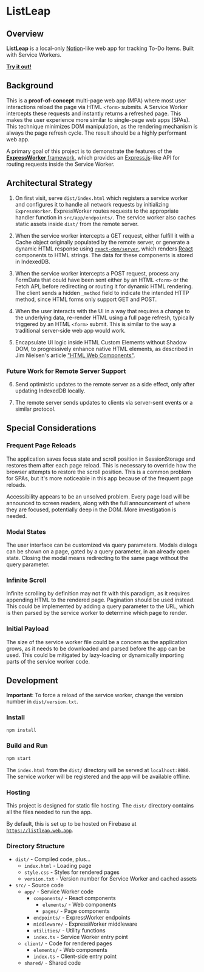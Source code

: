 # ListLeap

## Overview

**ListLeap** is a local-only [Notion](https://www.notion.so/)-like web app for
tracking To-Do Items. Built with Service Workers.

[**Try it out!**](https://listleap.web.app)

## Background

This is a **proof-of-concept** multi-page web app (MPA) where most user
interactions reload the page via HTML `<form>` submits. A Service Worker
intercepts these requests and instantly returns a refreshed page. This makes the
user experience more similar to single-page web apps (SPAs). This technique
minimizes DOM manipulation, as the rendering mechanism is always the page
refresh cycle. The result should be a highly performant web app.

A primary goal of this project is to demonstrate the features of the
[**ExpressWorker** framework](https://github.com/michaelcpuckett/express-worker),
which provides an [Express.js](https://expressjs.com/)-like API for routing
requests inside the Service Worker.

## Architectural Strategy

1. On first visit, serve `dist/index.html` which registers a service worker and
   configures it to handle all network requests by initializing `ExpressWorker`.
   ExpressWorker routes requests to the appropriate handler function in
   `src/app/endpoints/`. The service worker also caches static assets inside
   `dist/` from the remote server.

2. When the service worker intercepts a GET request, either fulfill it with a
   Cache object originally populated by the remote server, or generate a dynamic
   HTML response using
   [`react-dom/server`](https://react.dev/reference/react-dom/server), which
   renders [React](https://reactjs.org/) components to HTML strings. The data
   for these components is stored in IndexedDB.

3. When the service worker intercepts a POST request, process any FormData that
   could have been sent either by an HTML `<form>` or the Fetch API, before
   redirecting or routing it for dynamic HTML rendering. The client sends a
   hidden `_method` field to indicate the intended HTTP method, since HTML forms
   only support GET and POST.

4. When the user interacts with the UI in a way that requires a change to the
   underlying data, re-render HTML using a full page refresh, typically
   triggered by an HTML `<form>` submit. This is similar to the way a
   traditional server-side web app would work.

5. Encapsulate UI logic inside HTML Custom Elements without Shadow DOM, to
   progressively enhance native HTML elements, as described in Jim Nielsen's
   article
   ["HTML Web Components"](https://blog.jim-nielsen.com/2023/html-web-components/).

### Future Work for Remote Server Support

6. Send optimistic updates to the remote server as a side effect, only after
   updating IndexedDB locally.

7. The remote server sends updates to clients via server-sent events or a
   similar protocol.

## Special Considerations

### Frequent Page Reloads

The application saves focus state and scroll position in SessionStorage and
restores them after each page reload. This is necessary to override how the
browser attempts to restore the scroll position. This is a common problem for
SPAs, but it's more noticeable in this app because of the frequent page reloads.

Accessibility appears to be an unsolved problem. Every page load will be
announced to screen readers, along with the full announcement of where they are
focused, potentially deep in the DOM. More investigation is needed.

### Modal States

The user interface can be customized via query parameters. Modals dialogs can be
shown on a page, gated by a query parameter, in an already open state. Closing
the modal means redirecting to the same page without the query parameter.

### Infinite Scroll

Infinite scrolling by definition may not fit with this paradigm, as it requires
appending HTML to the rendered page. Pagination should be used instead. This
could be implemented by adding a query parameter to the URL, which is then
parsed by the service worker to determine which page to render.

### Initial Payload

The size of the service worker file could be a concern as the application grows,
as it needs to be downloaded and parsed before the app can be used. This could
be mitigated by lazy-loading or dynamically importing parts of the service
worker code.

## Development

**Important**: To force a reload of the service worker, change the version
number in `dist/version.txt`.

### Install

```sh
npm install
```

### Build and Run

```sh
npm start
```

The `index.html` from the `dist/` directory will be served at `localhost:8080`.
The service worker will be registered and the app will be available offline.

### Hosting

This project is designed for static file hosting. The `dist/` directory contains
all the files needed to run the app.

By default, this is set up to be hosted on Firebase at
[`https://listleap.web.app`](https://listleap.web.app).

### Directory Structure

- `dist/` - Compiled code, plus...
  - `index.html` - Loading page
  - `style.css` - Styles for rendered pages
  - `version.txt` - Version number for Service Worker and cached assets
- `src/` - Source code
  - `app/` - Service Worker code
    - `components/` - React components
      - `elements/` - Web components
      - `pages/` - Page components
    - `endpoints/` - ExpressWorker endpoints
    - `middleware/` - ExpressWorker middleware
    - `utilities/` - Utility functions
    - `index.ts` - Service Worker entry point
  - `client/` - Code for rendered pages
    - `elements/` - Web components
    - `index.ts` - Client-side entry point
  - `shared/` - Shared code
